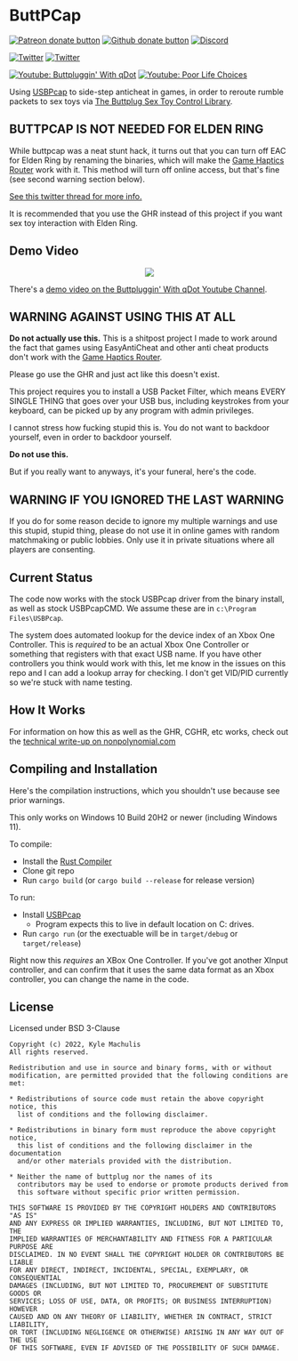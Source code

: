 # ButtPCap

[![Patreon donate button](https://img.shields.io/badge/patreon-donate-yellow.svg)](https://www.patreon.com/qdot)
[![Github donate button](https://img.shields.io/badge/github-donate-ff69b4.svg)](https://www.github.com/sponsors/qdot)
[![Discord](https://img.shields.io/discord/353303527587708932.svg?logo=discord)](https://discord.buttplug.io)

[![Twitter](https://img.shields.io/twitter/follow/buttplugio.svg?style=social&logo=twitter)](https://twitter.com/buttplugio)
[![Twitter](https://img.shields.io/twitter/follow/qdot.svg?style=social&logo=twitter)](https://twitter.com/qdot)

[![Youtube: Buttpluggin' With qDot](https://img.shields.io/youtube/channel/subscribers/UCKLmntfj3NmM2E3_LB3qs-w?label=Buttpluggin%27%20With%20qDot&style=social)](https://youtube.buttplug.io)
[![Youtube: Poor Life Choices](https://img.shields.io/youtube/channel/subscribers/UCEOH7Ne1LflFosQTpzM0ZrA?label=Poor%20Life%20Choices&style=social)](https://www.youtube.com/channel/UCEOH7Ne1LflFosQTpzM0ZrA)


Using [USBPcap](https://github.com/desowin/usbpcap/) to side-step anticheat in games, in order to
reroute rumble packets to sex toys via [The Buttplug Sex Toy Control Library](https://buttplug.io).

## BUTTPCAP IS NOT NEEDED FOR ELDEN RING

While buttpcap was a neat stunt hack, it turns out that you can turn off EAC for Elden Ring by renaming the binaries, which will make the [Game Haptics Router](https://intiface.com/ghr) work with it. This method will turn off online access, but that's fine (see second warning section below).

[See this twitter thread for more info.](https://twitter.com/buttplugio/status/1499444008644333572)

It is recommended that you use the GHR instead of this project if you want sex toy interaction with Elden Ring.

## Demo Video

<p align="center">
  <a href="https://www.youtube.com/watch?v=KyMZBOQtmic"><img src="https://img.youtube.com/vi/KyMZBOQtmic/0.jpg"></a>
</p>

There's a [demo video on the Buttpluggin' With qDot Youtube Channel](https://www.youtube.com/watch?v=KyMZBOQtmic).

## WARNING AGAINST USING THIS AT ALL

**Do not actually use this.** This is a shitpost project I made to work around the fact that games using EasyAntiCheat and other anti cheat products don't work with the [Game Haptics Router](https://intiface.com/ghr).

Please go use the GHR and just act like this doesn't exist.

This project requires you to install a USB Packet Filter, which means EVERY SINGLE THING that goes over your USB bus, including keystrokes from your keyboard, can be picked up by any program with admin privileges.

I cannot stress how fucking stupid this is. You do not want to backdoor yourself, even in order to backdoor yourself.

**Do not use this.**

But if you really want to anyways, it's your funeral, here's the code.

## WARNING IF YOU IGNORED THE LAST WARNING

If you do for some reason decide to ignore my multiple warnings and use this stupid, stupid thing, please do not use it in online games with random matchmaking or public lobbies. Only use it in private situations where all players are consenting.

## Current Status

The code now works with the stock USBPcap driver from the binary install, as well as stock USBPcapCMD. We assume these are in `c:\Program Files\USBPcap`.

The system does automated lookup for the device index of an Xbox One Controller. This is *required* to be an actual Xbox One Controller or something that registers with that exact USB name. If you have other controllers you think would work with this, let me know in the issues on this repo and I can add a lookup array for checking. I don't get VID/PID currently so we're stuck with name testing.

## How It Works

For information on how this as well as the GHR, CGHR, etc works, check out the [technical write-up on nonpolynomial.com](https://nonpolynomial.com/2022/02/27/919/)

## Compiling and Installation

Here's the compilation instructions, which you shouldn't use because see prior warnings.

This only works on Windows 10 Build 20H2 or newer (including Windows 11).

To compile:

- Install the [Rust Compiler](https://rustup.rs)
- Clone git repo
- Run `cargo build` (or `cargo build --release` for release version)

To run:

- Install [USBPcap](https://github.com/desowin/usbpcap/)
  - Program expects this to live in default location on C: drives.
- Run `cargo run` (or the exectuable will be in `target/debug` or `target/release`)

Right now this *requires* an XBox One Controller. If you've got another XInput controller, and can confirm that it uses the same data format as an Xbox controller, you can change the name in the code.

## License

Licensed under BSD 3-Clause

```
Copyright (c) 2022, Kyle Machulis
All rights reserved.

Redistribution and use in source and binary forms, with or without
modification, are permitted provided that the following conditions are met:

* Redistributions of source code must retain the above copyright notice, this
  list of conditions and the following disclaimer.

* Redistributions in binary form must reproduce the above copyright notice,
  this list of conditions and the following disclaimer in the documentation
  and/or other materials provided with the distribution.

* Neither the name of buttplug nor the names of its
  contributors may be used to endorse or promote products derived from
  this software without specific prior written permission.

THIS SOFTWARE IS PROVIDED BY THE COPYRIGHT HOLDERS AND CONTRIBUTORS "AS IS"
AND ANY EXPRESS OR IMPLIED WARRANTIES, INCLUDING, BUT NOT LIMITED TO, THE
IMPLIED WARRANTIES OF MERCHANTABILITY AND FITNESS FOR A PARTICULAR PURPOSE ARE
DISCLAIMED. IN NO EVENT SHALL THE COPYRIGHT HOLDER OR CONTRIBUTORS BE LIABLE
FOR ANY DIRECT, INDIRECT, INCIDENTAL, SPECIAL, EXEMPLARY, OR CONSEQUENTIAL
DAMAGES (INCLUDING, BUT NOT LIMITED TO, PROCUREMENT OF SUBSTITUTE GOODS OR
SERVICES; LOSS OF USE, DATA, OR PROFITS; OR BUSINESS INTERRUPTION) HOWEVER
CAUSED AND ON ANY THEORY OF LIABILITY, WHETHER IN CONTRACT, STRICT LIABILITY,
OR TORT (INCLUDING NEGLIGENCE OR OTHERWISE) ARISING IN ANY WAY OUT OF THE USE
OF THIS SOFTWARE, EVEN IF ADVISED OF THE POSSIBILITY OF SUCH DAMAGE.
```